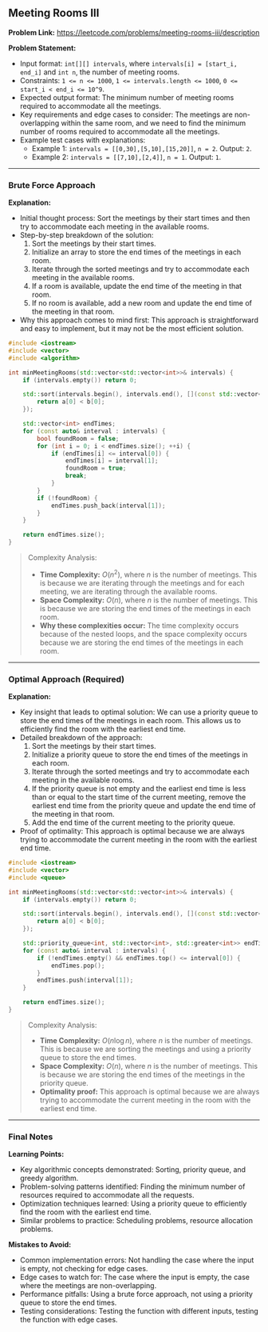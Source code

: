 ## Meeting Rooms III

**Problem Link:** https://leetcode.com/problems/meeting-rooms-iii/description

**Problem Statement:**
- Input format: `int[][] intervals`, where `intervals[i] = [start_i, end_i]` and `int n`, the number of meeting rooms.
- Constraints: `1 <= n <= 1000`, `1 <= intervals.length <= 1000`, `0 <= start_i < end_i <= 10^9`.
- Expected output format: The minimum number of meeting rooms required to accommodate all the meetings.
- Key requirements and edge cases to consider: The meetings are non-overlapping within the same room, and we need to find the minimum number of rooms required to accommodate all the meetings.
- Example test cases with explanations:
  - Example 1: `intervals = [[0,30],[5,10],[15,20]]`, `n = 2`. Output: `2`.
  - Example 2: `intervals = [[7,10],[2,4]]`, `n = 1`. Output: `1`.

---

### Brute Force Approach

**Explanation:**
- Initial thought process: Sort the meetings by their start times and then try to accommodate each meeting in the available rooms.
- Step-by-step breakdown of the solution:
  1. Sort the meetings by their start times.
  2. Initialize an array to store the end times of the meetings in each room.
  3. Iterate through the sorted meetings and try to accommodate each meeting in the available rooms.
  4. If a room is available, update the end time of the meeting in that room.
  5. If no room is available, add a new room and update the end time of the meeting in that room.
- Why this approach comes to mind first: This approach is straightforward and easy to implement, but it may not be the most efficient solution.

```cpp
#include <iostream>
#include <vector>
#include <algorithm>

int minMeetingRooms(std::vector<std::vector<int>>& intervals) {
    if (intervals.empty()) return 0;

    std::sort(intervals.begin(), intervals.end(), [](const std::vector<int>& a, const std::vector<int>& b) {
        return a[0] < b[0];
    });

    std::vector<int> endTimes;
    for (const auto& interval : intervals) {
        bool foundRoom = false;
        for (int i = 0; i < endTimes.size(); ++i) {
            if (endTimes[i] <= interval[0]) {
                endTimes[i] = interval[1];
                foundRoom = true;
                break;
            }
        }
        if (!foundRoom) {
            endTimes.push_back(interval[1]);
        }
    }

    return endTimes.size();
}
```

> Complexity Analysis:
> - **Time Complexity:** $O(n^2)$, where $n$ is the number of meetings. This is because we are iterating through the meetings and for each meeting, we are iterating through the available rooms.
> - **Space Complexity:** $O(n)$, where $n$ is the number of meetings. This is because we are storing the end times of the meetings in each room.
> - **Why these complexities occur:** The time complexity occurs because of the nested loops, and the space complexity occurs because we are storing the end times of the meetings in each room.

---

### Optimal Approach (Required)

**Explanation:**
- Key insight that leads to optimal solution: We can use a priority queue to store the end times of the meetings in each room. This allows us to efficiently find the room with the earliest end time.
- Detailed breakdown of the approach:
  1. Sort the meetings by their start times.
  2. Initialize a priority queue to store the end times of the meetings in each room.
  3. Iterate through the sorted meetings and try to accommodate each meeting in the available rooms.
  4. If the priority queue is not empty and the earliest end time is less than or equal to the start time of the current meeting, remove the earliest end time from the priority queue and update the end time of the meeting in that room.
  5. Add the end time of the current meeting to the priority queue.
- Proof of optimality: This approach is optimal because we are always trying to accommodate the current meeting in the room with the earliest end time.

```cpp
#include <iostream>
#include <vector>
#include <queue>

int minMeetingRooms(std::vector<std::vector<int>>& intervals) {
    if (intervals.empty()) return 0;

    std::sort(intervals.begin(), intervals.end(), [](const std::vector<int>& a, const std::vector<int>& b) {
        return a[0] < b[0];
    });

    std::priority_queue<int, std::vector<int>, std::greater<int>> endTimes;
    for (const auto& interval : intervals) {
        if (!endTimes.empty() && endTimes.top() <= interval[0]) {
            endTimes.pop();
        }
        endTimes.push(interval[1]);
    }

    return endTimes.size();
}
```

> Complexity Analysis:
> - **Time Complexity:** $O(n \log n)$, where $n$ is the number of meetings. This is because we are sorting the meetings and using a priority queue to store the end times.
> - **Space Complexity:** $O(n)$, where $n$ is the number of meetings. This is because we are storing the end times of the meetings in the priority queue.
> - **Optimality proof:** This approach is optimal because we are always trying to accommodate the current meeting in the room with the earliest end time.

---

### Final Notes

**Learning Points:**
- Key algorithmic concepts demonstrated: Sorting, priority queue, and greedy algorithm.
- Problem-solving patterns identified: Finding the minimum number of resources required to accommodate all the requests.
- Optimization techniques learned: Using a priority queue to efficiently find the room with the earliest end time.
- Similar problems to practice: Scheduling problems, resource allocation problems.

**Mistakes to Avoid:**
- Common implementation errors: Not handling the case where the input is empty, not checking for edge cases.
- Edge cases to watch for: The case where the input is empty, the case where the meetings are non-overlapping.
- Performance pitfalls: Using a brute force approach, not using a priority queue to store the end times.
- Testing considerations: Testing the function with different inputs, testing the function with edge cases.